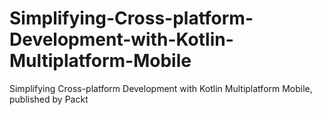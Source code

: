 # Simplifying-Cross-platform-Development-with-Kotlin-Multiplatform-Mobile
Simplifying Cross-platform Development with Kotlin Multiplatform Mobile, published by Packt
